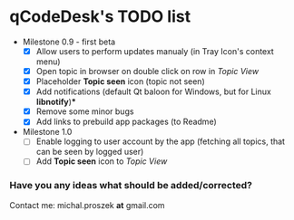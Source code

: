 # qCodeDesk's TODO list
* Milestone 0.9 - first beta
  - [x] Allow users to perform updates manualy (in Tray Icon's context menu) 
  - [x] Open topic in browser on double click on row in *Topic View*
  - [x] Placeholder **Topic seen** icon (topic not seen)
  - [x] Add notifications (default Qt baloon for Windows, but for Linux **libnotify**)__*__
  - [x] Remove some minor bugs 
  - [x] Add links to prebuild app packages (to Readme)
  
* Milestone 1.0
  - [ ] Enable logging to user account by the app (fetching all topics, that can be seen by logged user)
  - [ ] Add **Topic seen** icon to *Topic View*
  
### Have you any ideas what should be added/corrected?
Contact me: michal.proszek **at** gmail.com
